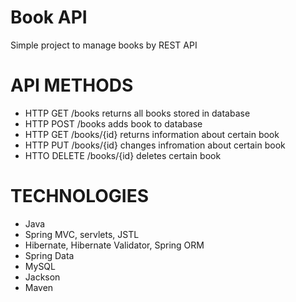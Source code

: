 # Book API
Simple project to manage books by REST API

# API METHODS
- HTTP GET  /books returns all books stored in database
- HTTP POST /books adds book to database
- HTTP GET /books/{id} returns information about certain book
- HTTP PUT /books/{id} changes infromation about certain book
- HTTO DELETE /books/{id} deletes certain book

# TECHNOLOGIES 
- Java
- Spring MVC, servlets, JSTL
- Hibernate, Hibernate Validator, Spring ORM
- Spring Data
- MySQL
- Jackson
- Maven

